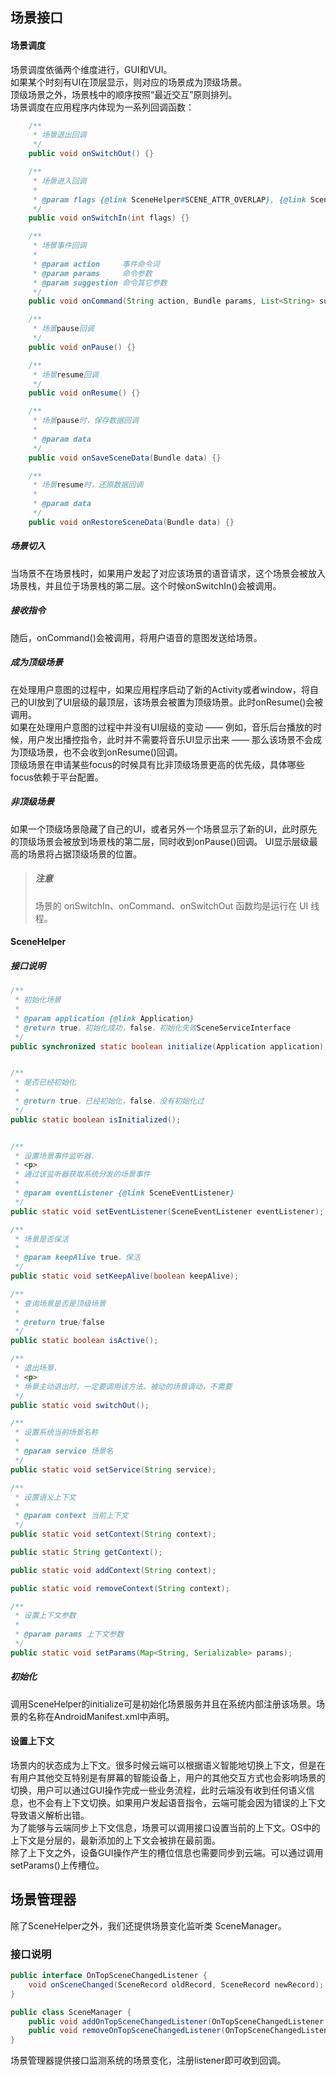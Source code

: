 ## 场景接口
#### 场景调度
场景调度依循两个维度进行，GUI和VUI。  
如果某个时刻有UI在顶层显示，则对应的场景成为顶级场景。  
顶级场景之外，场景栈中的顺序按照“最近交互”原则排列。  
场景调度在应用程序内体现为一系列回调函数：
```java
    /**
     * 场景退出回调
     */
    public void onSwitchOut() {}

    /**
     * 场景进入回调
     *
     * @param flags {@link SceneHelper#SCENE_ATTR_OVERLAP}, {@link SceneHelper#SCENE_ATTR_NO_ANIMATION}, {@link SceneHelper#SCENE_ATTR_CONTINUOUS},
     */
    public void onSwitchIn(int flags) {}

    /**
     * 场景事件回调
     *
     * @param action     事件命令词
     * @param params     命令参数
     * @param suggestion 命令其它参数
     */
    public void onCommand(String action, Bundle params, List<String> suggestion) {}

    /**
     * 场景pause回调
     */
    public void onPause() {}

    /**
     * 场景resume回调
     */
    public void onResume() {}

    /**
     * 场景pause时，保存数据回调
     *
     * @param data
     */
    public void onSaveSceneData(Bundle data) {}

    /**
     * 场景resume时，还原数据回调
     *
     * @param data
     */
    public void onRestoreSceneData(Bundle data) {}
```
##### 场景切入
当场景不在场景栈时，如果用户发起了对应该场景的语音请求，这个场景会被放入场景栈，并且位于场景栈的第二层。这个时候onSwitchIn()会被调用。
##### 接收指令
随后，onCommand()会被调用，将用户语音的意图发送给场景。
##### 成为顶级场景
在处理用户意图的过程中，如果应用程序启动了新的Activity或者window，将自己的UI放到了UI层级的最顶层，该场景会被置为顶级场景。此时onResume()会被调用。  
如果在处理用户意图的过程中并没有UI层级的变动 —— 例如，音乐后台播放的时候，用户发出播控指令，此时并不需要将音乐UI显示出来 —— 那么该场景不会成为顶级场景，也不会收到onResume()回调。  
顶级场景在申请某些focus的时候具有比非顶级场景更高的优先级，具体哪些focus依赖于平台配置。
##### 非顶级场景
如果一个顶级场景隐藏了自己的UI，或者另外一个场景显示了新的UI，此时原先的顶级场景会被放到场景栈的第二层，同时收到onPause()回调。
UI显示层级最高的场景将占据顶级场景的位置。  
>##### 注意
>场景的 onSwitchIn、onCommand、onSwitchOut 函数均是运行在 UI 线程。
####  SceneHelper
##### 接口说明
```java
/**
 * 初始化场景
 *
 * @param application {@link Application}
 * @return true，初始化成功，false，初始化失败SceneServiceInterface
 */
public synchronized static boolean initialize(Application application);


/**
 * 是否已经初始化
 *
 * @return true，已经初始化，false，没有初始化过
 */
public static boolean isInitialized();


/**
 * 设置场景事件监听器.
 * <p>
 * 通过该监听器获取系统分发的场景事件
 *
 * @param eventListener {@link SceneEventListener}
 */
public static void setEventListener(SceneEventListener eventListener);

/**
 * 场景是否保活
 *
 * @param keepAlive true，保活
 */
public static void setKeepAlive(boolean keepAlive);

/**
 * 查询场景是否是顶级场景
 *
 * @return true/false
 */
public static boolean isActive();

/**
 * 退出场景.
 * <p>
 * 场景主动退出时，一定要调用该方法。被动的场景调动，不需要
 */
public static void switchOut();

/**
 * 设置系统当前场景名称
 *
 * @param service 场景名
 */
public static void setService(String service);

/**
 * 设置语义上下文
 *
 * @param context 当前上下文
 */
public static void setContext(String context);

public static String getContext();

public static void addContext(String context);

public static void removeContext(String context);

/**
 * 设置上下文参数
 *
 * @param params 上下文参数
 */
public static void setParams(Map<String, Serializable> params);
```
##### 初始化
调用SceneHelper的initialize可是初始化场景服务并且在系统内部注册该场景。场景的名称在AndroidManifest.xml中声明。

#### 设置上下文
场景内的状态成为上下文。很多时候云端可以根据语义智能地切换上下文，但是在有用户其他交互特别是有屏幕的智能设备上，用户的其他交互方式也会影响场景的切换，用户可以通过GUI操作完成一些业务流程，此时云端没有收到任何语义信息，也不会有上下文切换。如果用户发起语音指令，云端可能会因为错误的上下文导致语义解析出错。  
为了能够与云端同步上下文信息，场景可以调用接口设置当前的上下文。OS中的上下文是分层的，最新添加的上下文会被排在最前面。  
除了上下文之外，设备GUI操作产生的槽位信息也需要同步到云端。可以通过调用setParams()上传槽位。

## 场景管理器
除了SceneHelper之外，我们还提供场景变化监听类 SceneManager。
### 接口说明
```java
public interface OnTopSceneChangedListener {
    void onSceneChanged(SceneRecord oldRecord, SceneRecord newRecord);
}

public class SceneManager {
	public void addOnTopSceneChangedListener(OnTopSceneChangedListener listener);
	public void removeOnTopSceneChangedListener(OnTopSceneChangedListener listener);
}
```
场景管理器提供接口监测系统的场景变化，注册listener即可收到回调。